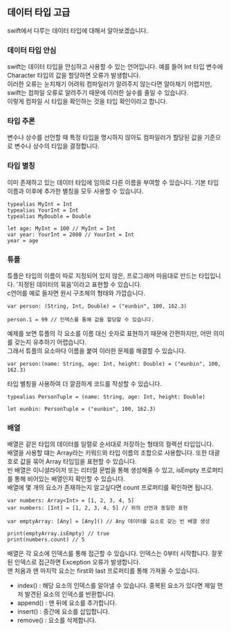 ## 데이터 타입 고급
swift에서 다루는 데이터 타입에 대해서 알아보겠습니다.

### 데이터 타입 안심
swift는 데이터 타입을 안심하고 사용할 수 있는 언어입니다. 예를 들어 Int 타입 변수에 Character 타입의 값을 할당하면 오류가 발생합니다. <br />
이러한 오류는 눈치채기 어려워 컴파일러가 알려주지 않는다면 알아채기 어렵지만, swift는 컴파일 오류로 알려주기 때문에 이러한 실수를 줄일 수 있습니다. <br />
이렇게 컴파일 시 타입을 확인하는 것을 타입 확인이라고 합니다.

### 타입 추론
변수나 상수를 선언할 때 특정 타입을 명시하지 않아도 컴파일러가 할당된 값을 기준으로 변수나 상수의 타입을 결정합니다.

### 타입 별칭
이미 존재하고 있는 데이터 타입에 임의로 다른 이름을 부여할 수 있습니다. 기본 타입 이름과 이후에 추가한 별칭을 모두 사용할 수 있습니다. <br />
```
typealias MyInt = Int
typealias YourInt = Int
typealias MyDouble = Double

let age: MyInt = 100 // MyInt = Int
var year: YourInt = 2080 // YourInt = Int
year = age
```

### 튜플
튜플은 타입의 이름이 따로 지정되어 있지 않은, 프로그래머 마음대로 만드는 타입입니다. '지정된 데이터의 묶음'이라고 표현할 수 있습니다. <br />
c언어를 예로 들자면 원시 구조체의 형태와 가깝습니다.
```
var person: (String, Int, Double) = ("eunbin", 100, 162.3)

person.1 = 99 // 인덱스를 통해 값을 할당할 수 있습니다.
```
예제를 보면 튜플의 각 요소를 이름 대신 숫자로 표현하기 때문에 간편하지만, 어떤 의미를 갖는지 유추하기 어렵습니다. <br />
그래서 튜플의 요소마다 이름을 붙여 이러한 문제를 해결할 수 있습니다.
```
var person:(name: String, age: Int, height: Double) = ("eunbin", 100, 162.3)
```
타입 별칭을 사용하여 더 깔끔하게 코드를 작성할 수 있습니다.
```
typealias PersonTuple = (name: String, age: Int, height: Double)

let eunbin: PersonTuple = ("eunbin", 100, 162.3)
```

### 배열
배열은 같은 타입의 데이터를 일렬로 순서대로 저장하는 형태의 컬렉션 타입입니다. <br />
배열을 사용할 떄는 Array라는 키워드와 타입 이름의 조합으로 사용합니다. 또한 대괄호로 값을 묶어 Array 타입임을 표현할 수 있습니다. <br />
빈 배열은 이니셜라이저 또는 리터럴 문법을 통해 생성해줄 수 있고, isEmpty 프로퍼티를 통해 비어있는 배열인지 확인할 수 있습니다. <br />
배열에 몇 개의 요소가 존재하는지 알고싶다면 count 프로퍼티를 확인하면 됩니다.
```
var numbers: Array<Int> = [1, 2, 3, 4, 5]
var numbers: [Int] = [1, 2, 3, 4, 5] // 위의 선언과 동일한 표현

var emptyArray: [Any] = [Any]() // Any 데이터를 요소로 갖는 빈 배열 생성

print(emptyArray.isEmpty) // true
print(numbers.count) // 5
```
배열은 각 요소에 인덱스를 통해 접근할 수 있습니다. 인덱스는 0부터 시작합니다. 잘못된 인덱스로 접근하면 Exception 오류가 발생합니다. <br />
맨 처옴과 맨 마지막 요소는 first와 last 프로퍼티를 통해 가져올 수 있습니다. <br />
- index() : 해당 요소의 인덱스를 알아낼 수 있습니다. 중복된 요소가 있다면 제일 먼저 발견된 요소의 인덱스를 반환합니다.
- append() : 맨 뒤에 요소를 추가합니다. 
- insert() : 중간에 요소를 삽입합니다.
- remove() : 요소를 삭제합니다.
